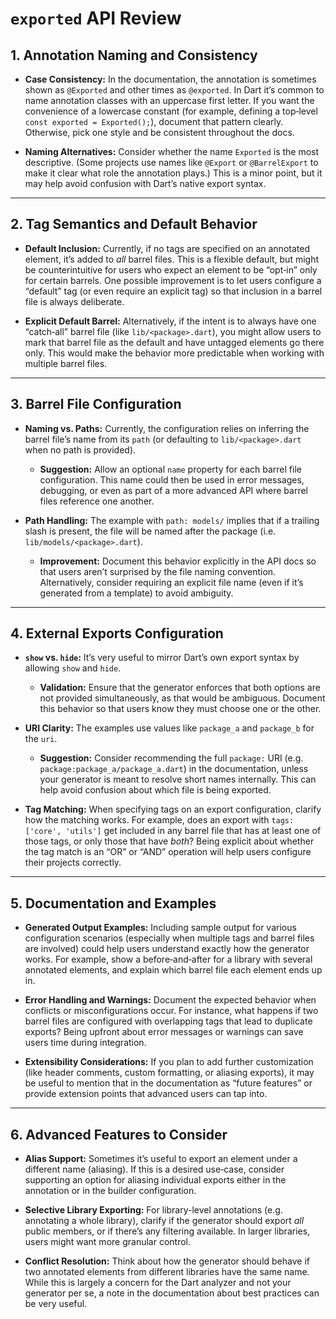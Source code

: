 # `exported` API Review

## 1. Annotation Naming and Consistency

- **Case Consistency:**
  In the documentation, the annotation is sometimes shown as `@Exported` and
  other times as `@exported`. In Dart it’s common to name annotation classes
  with an uppercase first letter. If you want the convenience of a lowercase
  constant (for example, defining a top‑level `const exported = Exported();`),
  document that pattern clearly. Otherwise, pick one style and be consistent
  throughout the docs.

- **Naming Alternatives:**
  Consider whether the name `Exported` is the most descriptive. (Some projects
  use names like `@Export` or `@BarrelExport` to make it clear what role the
  annotation plays.) This is a minor point, but it may help avoid confusion
  with Dart’s native export syntax.

---

## 2. Tag Semantics and Default Behavior

- **Default Inclusion:**
  Currently, if no tags are specified on an annotated element, it’s added to
  *all* barrel files. This is a flexible default, but might be counterintuitive
  for users who expect an element to be “opt‑in” only for certain barrels. One
  possible improvement is to let users configure a “default” tag (or even
  require an explicit tag) so that inclusion in a barrel file is always
  deliberate.

- **Explicit Default Barrel:**
  Alternatively, if the intent is to always have one “catch‑all” barrel file
  (like `lib/<package>.dart`), you might allow users to mark that barrel file
  as the default and have untagged elements go there only. This would make the
  behavior more predictable when working with multiple barrel files.

---

## 3. Barrel File Configuration

- **Naming vs. Paths:**
  Currently, the configuration relies on inferring the barrel file’s name from
  its `path` (or defaulting to `lib/<package>.dart` when no path is provided).
    - **Suggestion:** Allow an optional `name` property for each barrel file
      configuration. This name could then be used in error messages, debugging,
      or even as part of a more advanced API where barrel files reference one
      another.

- **Path Handling:**
  The example with `path: models/` implies that if a trailing slash is present,
  the file will be named after the package (i.e. `lib/models/<package>.dart`).
    - **Improvement:** Document this behavior explicitly in the API docs so that
      users aren’t surprised by the file naming convention. Alternatively,
      consider requiring an explicit file name (even if it’s generated from a
      template) to avoid ambiguity.

---

## 4. External Exports Configuration

- **`show` vs. `hide`:**
  It’s very useful to mirror Dart’s own export syntax by allowing `show` and
  `hide`.
    - **Validation:** Ensure that the generator enforces that both options are
      not provided simultaneously, as that would be ambiguous. Document this
      behavior so that users know they must choose one or the other.

- **URI Clarity:**
  The examples use values like `package_a` and `package_b` for the `uri`.
    - **Suggestion:** Consider recommending the full `package:` URI (e.g.
      `package:package_a/package_a.dart`) in the documentation, unless your
      generator is meant to resolve short names internally. This can help avoid
      confusion about which file is being exported.

- **Tag Matching:**
  When specifying tags on an export configuration, clarify how the matching
  works. For example, does an export with `tags: ['core', 'utils']` get
  included in any barrel file that has at least one of those tags, or only
  those that have *both*? Being explicit about whether the tag match is an “OR”
  or “AND” operation will help users configure their projects correctly.

---

## 5. Documentation and Examples

- **Generated Output Examples:**
  Including sample output for various configuration scenarios (especially when
  multiple tags and barrel files are involved) could help users understand
  exactly how the generator works. For example, show a before‑and‑after for a
  library with several annotated elements, and explain which barrel file each
  element ends up in.

- **Error Handling and Warnings:**
  Document the expected behavior when conflicts or misconfigurations occur. For
  instance, what happens if two barrel files are configured with overlapping
  tags that lead to duplicate exports? Being upfront about error messages or
  warnings can save users time during integration.

- **Extensibility Considerations:**
  If you plan to add further customization (like header comments, custom
  formatting, or aliasing exports), it may be useful to mention that in the
  documentation as “future features” or provide extension points that advanced
  users can tap into.

---

## 6. Advanced Features to Consider

- **Alias Support:**
  Sometimes it’s useful to export an element under a different name (aliasing).
  If this is a desired use‑case, consider supporting an option for aliasing
  individual exports either in the annotation or in the builder configuration.

- **Selective Library Exporting:**
  For library-level annotations (e.g. annotating a whole library), clarify if
  the generator should export *all* public members, or if there’s any filtering
  available. In larger libraries, users might want more granular control.

- **Conflict Resolution:**
  Think about how the generator should behave if two annotated elements from
  different libraries have the same name. While this is largely a concern for
  the Dart analyzer and not your generator per se, a note in the documentation
  about best practices can be very useful.
